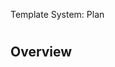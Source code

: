 <Set site_title>Template System: Plan</Set>

<h1><Get site_title></h1>
<Meta title><Get site_title></Meta>

## Overview
